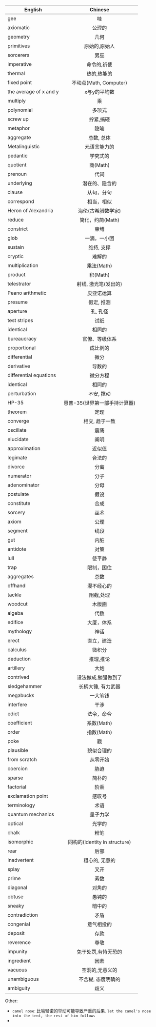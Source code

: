 | English                |          Chinese           |
| ---------------------- | :------------------------: |
| gee                    |             哇              |
| axiomatic              |            公理的             |
| geometry               |             几何             |
| primitives             |          原始的,原始人           |
| sorcerers              |             男巫             |
| imperative             |           命令的,祈使           |
| thermal                |           热的,热能的           |
| fixed point            |    不动点(Math, Computer)     |
| the average of x and y |          x与y的平均数           |
| multiply               |             乘              |
| polynomial             |            多项式             |
| screw up               |           拧紧,搞砸            |
| metaphor               |             隐喻             |
| aggregate              |           总数, 总体           |
| Metalinguistic         |           元语言能力的           |
| pedantic               |            学究式的            |
| quotient               |          商(Math)           |
| prenoun                |             代词             |
| underlying             |          潜在的、隐含的           |
| clause                 |           从句，分句            |
| correspond             |           相当，相似            |
| Heron of Alexandria    |         海伦(古希腊数学家)         |
| reduce                 |        简化，约简(Math)         |
| constrict              |             束缚             |
| glob                   |           一滴，一小团           |
| sustain                |           维持, 支撑           |
| cryptic                |            难解的             |
| multiplication         |          乘法(Math)          |
| product                |          积(Math)           |
| telestrator            |        射线, 激光笔(发出的)        |
| Peano arithmetic       |           皮亚诺运算            |
| presume                |           假定, 推测           |
| aperture               |           孔, 孔径            |
| test stripes           |             试纸             |
| identical              |            相同的             |
| bureaucracy            |          官僚、等级体系           |
| proportional           |            成比例的            |
| differential           |             微分             |
| derivative             |            导数的             |
| differential equations |            微分方程            |
| identical              |            相同的             |
| perturbation           |           不安, 搅动           |
| HP-35                  |     惠普-35(世界第一部手持计算器)      |
| theorem                |             定理             |
| converge               |          相交, 趋于一致          |
| oscillate              |             震荡             |
| elucidate              |             阐明             |
| approximation          |            近似值             |
| legimate               |            合法的             |
| divorce                |             分离             |
| numerator              |             分子             |
| adenominator           |             分母             |
| postulate              |             假设             |
| constitute             |             合成             |
| sorcery                |             巫术             |
| axiom                  |             公理             |
| segment                |             线段             |
| gut                    |             内脏             |
| antidote               |             对策             |
| lull                   |            使平静             |
| trap                   |           限制，困住            |
| aggregates             |             总数             |
| offhand                |           漫不经心的            |
| tackle                 |           阻截,处理            |
| woodcut                |            木版画             |
| algeba                 |             代数             |
| edifice                |           大厦，体系            |
| mythology              |             神话             |
| erect                  |           直立，建造            |
| calculus               |            微积分             |
| deduction              |           推理,推论            |
| artillery              |             大炮             |
| contrived              |         设法做成,勉强做到了         |
| sledgehammer           |         长柄大锤, 有力武器         |
| megabucks              |            一大笔钱            |
| interfere              |             干涉             |
| edict                  |           法令，命令            |
| coefficient            |          系数(Math)          |
| order                  |          指数(Math)          |
| poke                   |             戳              |
| plausible              |           貌似合理的            |
| from scratch           |            从零开始            |
| coercion               |             胁迫             |
| sparse                 |            简朴的             |
| factorial              |             阶乘             |
| exclamation point      |            感叹号             |
| terminology            |             术语             |
| quantum mechanics      |            量子力学            |
| optical                |            光学的             |
| chalk                  |             粉笔             |
| isomorphic             | 同构的(identity in structure) |
| rear                   |             后部             |
| inadvertent            |          粗心的, 无意的          |
| splay                  |             叉开             |
| prime                  |             素数             |
| diagonal               |            对角的             |
| obtuse                 |            愚钝的             |
| sneaky                 |            暗中的             |
| contradiction          |             矛盾             |
| congenial              |           意气相投的          |
| deposit                |             存款             |
| reverence              |             尊敬             |
| impunity               |         免于处罚,有恃无恐的    |
| ingredient             |             因素             |
| vacuous                |          空洞的,无意义的       |
| unambiguous            |         不含糊, 态度明确的     |
| ambiguity              |             歧义             |



Other:

- `camel nose`: 比喻轻诺的举动可能导致严重的后果. `let the camel's nose into the tent, the rest of him follows`
- ​

